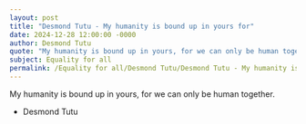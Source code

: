 ```yaml
---
layout: post
title: "Desmond Tutu - My humanity is bound up in yours for"
date: 2024-12-28 12:00:00 -0000
author: Desmond Tutu
quote: "My humanity is bound up in yours, for we can only be human together."
subject: Equality for all
permalink: /Equality for all/Desmond Tutu/Desmond Tutu - My humanity is bound up in yours for
---
```


My humanity is bound up in yours, for we can only be human together.

- Desmond Tutu
